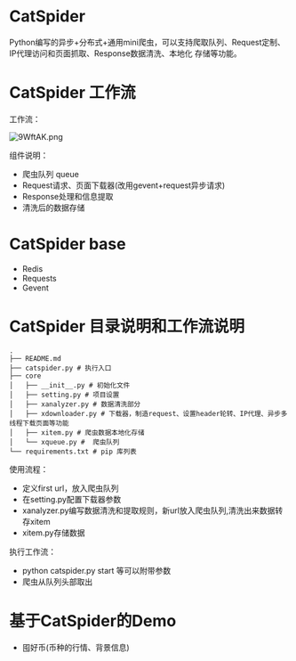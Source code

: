 # CatSpider

Python编写的异步+分布式+通用mini爬虫，可以支持爬取队列、Request定制、IP代理访问和页面抓取、Response数据清洗、本地化 存储等功能。

# CatSpider 工作流

工作流：

![9WftAK.png](https://s1.ax1x.com/2018/03/11/9WftAK.png)

组件说明：

- 爬虫队列 queue
- Request请求、页面下载器(改用gevent+request异步请求)
- Response处理和信息提取
- 清洗后的数据存储


# CatSpider base

- Redis
- Requests
- Gevent

# CatSpider 目录说明和工作流说明


```
.
├── README.md
├── catspider.py # 执行入口
├── core
│   ├── __init__.py # 初始化文件
│   ├── setting.py # 项目设置
│   ├── xanalyzer.py # 数据清洗部分
│   ├── xdownloader.py # 下载器，制造request、设置header轮转、IP代理、异步多线程下载页面等功能
│   ├── xitem.py # 爬虫数据本地化存储
│   └── xqueue.py #  爬虫队列
└── requirements.txt # pip 库列表

```
使用流程：

- 定义first url，放入爬虫队列
- 在setting.py配置下载器参数
- xanalyzer.py编写数据清洗和提取规则，新url放入爬虫队列,清洗出来数据转存xitem
- xitem.py存储数据

执行工作流：

- python catspider.py start 等可以附带参数
- 爬虫从队列头部取出




# 基于CatSpider的Demo

- 囤好币(币种的行情、背景信息)


